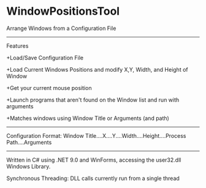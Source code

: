 # WindowPositionsTool
Arrange Windows from a Configuration File
<hr>
Features

+Load/Save Configuration File

+Load Current Windows Positions and modify X,Y, Width, and Height of Window

+Get your current mouse position

+Launch programs that aren't found on the Window list and run with arguments

+Matches windows using Window Title or Arguments (and path)
<hr>

Configuration Format:
Window Title....X....Y....Width....Height....Process Path....Arguments

<hr>
Written in C# using .NET 9.0 and WinForms, accessing the user32.dll Windows Library. 

Synchronous Threading: DLL calls currently run from a single thread
